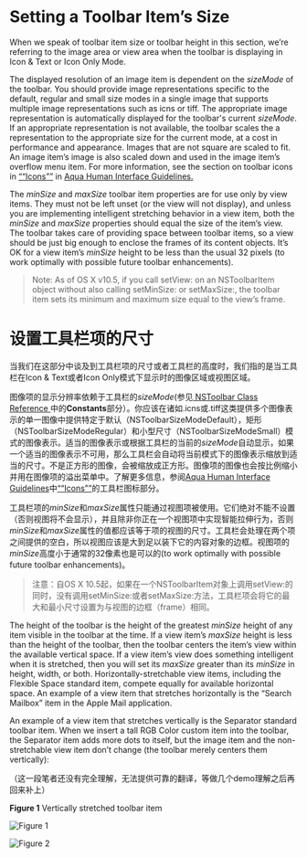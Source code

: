 # Setting a Toolbar Item’s Size

When we speak of toolbar item size or toolbar height in this section, we’re referring to the image area or view area when the toolbar is displaying in Icon & Text or Icon Only Mode.

The displayed resolution of an image item is dependent on the *sizeMode* of the toolbar. You should provide image representations specific to the default, regular and small size modes in a single image that supports multiple image representations such as icns or tiff. The appropriate image representation is automatically displayed for the toolbar's current *sizeMode*. If an appropriate representation is not available, the toolbar scales the a representation to the appropriate size for the current mode, at a cost in performance and appearance. Images that are not square are scaled to fit. An image item’s image is also scaled down and used in the image item’s overflow menu item. For more information, see the section on toolbar icons in [““Icons””](https://developer.apple.com/library/mac/documentation/UserExperience/Conceptual/AppleHIGuidelines/IconsImages/IconsImages.html#//apple_ref/doc/uid/20000967-TP6) in [Aqua Human Interface Guidelines.](https://developer.apple.com/library/mac/documentation/UserExperience/Conceptual/AppleHIGuidelines/Intro/Intro.html#//apple_ref/doc/uid/20000957)

The *minSize* and *maxSize* toolbar item properties are for use only by view items. They must not be left unset (or the view will not display), and unless you are implementing intelligent stretching behavior in a view item, both the *minSize* and *maxSize* properties should equal the size of the item’s view. The toolbar takes care of providing space between toolbar items, so a view should be just big enough to enclose the frames of its content objects. It’s OK for a view item’s *minSize* height to be less than the usual 32 pixels (to work optimally with possible future toolbar enhancements).

> Note: As of OS X v10.5, if you call setView: on an NSToolbarItem object without also calling setMinSize: or setMaxSize:, the toolbar item sets its minimum and maximum size equal to the view’s frame.

# 设置工具栏项的尺寸

当我们在这部分中谈及到工具栏项的尺寸或者工具栏的高度时，我们指的是当工具栏在Icon & Text或者Icon Only模式下显示时的图像区域或视图区域。

图像项的显示分辨率依赖于工具栏的*sizeMode*(参见[ NSToolbar Class Reference ](https://developer.apple.com/library/mac/documentation/cocoa/reference/applicationkit/classes/NSToolbar_Class/Reference/Reference.html#//apple_ref/doc/uid/20000681-SW9)中的**Constants**部分）。你应该在诸如.icns或.tiff这类提供多个图像表示的单一图像中提供特定于默认（NSToolbarSizeModeDefault），矩形（NSToolbarSizeModeRegular）和小型尺寸（NSToolbarSizeModeSmall）模式的图像表示。适当的图像表示或根据工具栏的当前的*sizeMode*自动显示，如果一个适当的图像表示不可用，那么工具栏会自动将当前模式下的图像表示缩放到适当的尺寸。不是正方形的图像，会被缩放成正方形。图像项的图像也会按比例缩小并用在图像项的溢出菜单中。了解更多信息，参阅[Aqua Human Interface Guidelines](https://developer.apple.com/library/mac/documentation/UserExperience/Conceptual/AppleHIGuidelines/Intro/Intro.html#//apple_ref/doc/uid/20000957)中[““Icons””](https://developer.apple.com/library/mac/documentation/UserExperience/Conceptual/AppleHIGuidelines/IconsImages/IconsImages.html#//apple_ref/doc/uid/20000967-TP6)的工具栏图标部分。

工具栏项的*minSize*和*maxSize*属性只能通过视图项被使用。它们绝对不能不设置（否则视图将不会显示），并且除非你正在一个视图项中实现智能拉伸行为，否则*minSize*和*maxSize*属性的值都应该等于项的视图的尺寸。工具栏会处理在两个项之间提供的空白，所以视图应该是大到足以装下它的内容对象的边框。视图项的*minSize*高度小于通常的32像素也是可以的(to work optimally with possible future toolbar enhancements)。

> 注意：自OS X 10.5起，如果在一个NSToolbarItem对象上调用setView:的同时，没有调用setMinSize:或者setMaxSize:方法，工具栏项会将它的最大和最小尺寸设置为与视图的边框（frame）相同。

The height of the toolbar is the height of the greatest *minSize* height of any item visible in the toolbar at the time. If a view item’s *maxSize* height is less than the height of the toolbar, then the toolbar centers the item’s view within the available vertical space. If a view item’s view does something intelligent when it is stretched, then you will set its *maxSize* greater than its *minSize* in height, width, or both. Horizontally-stretchable view items, including the Flexible Space standard item, compete equally for available horizontal space. An example of a view item that stretches horizontally is the “Search Mailbox” item in the Apple Mail application.

An example of a view item that stretches vertically is the Separator standard toolbar item. When we insert a tall RGB Color custom item into the toolbar, the Separator item adds more dots to itself, but the image item and the non-stretchable view item don’t change (the toolbar merely centers them vertically):

（这一段笔者还没有完全理解，无法提供可靠的翻译，等做几个demo理解之后再回来补上）

**Figure 1**  Vertically stretched toolbar item

![ Figure 1 ](http://i.imgbox.com/bf1sjGzJ.gif)


![ Figure 2 ](http://i.imgbox.com/a0VFYTNE.gif)






